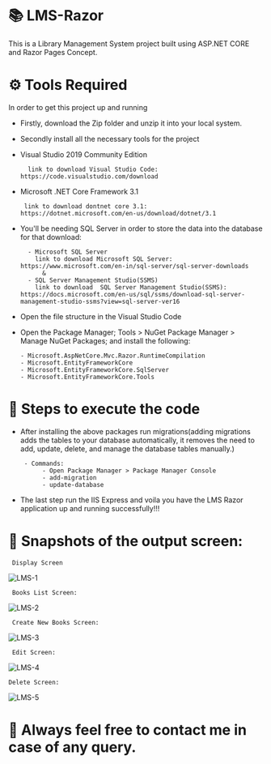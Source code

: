 # 📚 LMS-Razor
This is a Library Management System project built using ASP.NET CORE and Razor Pages Concept. 

# ⚙️ Tools Required
In order to get this project up and running 
- Firstly, download the Zip folder and unzip it into your local system.
- Secondly install all the necessary tools for the project

- Visual Studio 2019 Community Edition 

        link to download Visual Studio Code: https://code.visualstudio.com/download

- Microsoft .NET Core Framework 3.1 

       link to download dontnet core 3.1: https://dotnet.microsoft.com/en-us/download/dotnet/3.1

- You'll be needing SQL Server in order to store the data into the database for that download:
        
        - Microsoft SQL Server 
          link to download Microsoft SQL Server: https://www.microsoft.com/en-in/sql-server/sql-server-downloads
            &
        - SQL Server Management Studio(SSMS)
          link to download  SQL Server Management Studio(SSMS): https://docs.microsoft.com/en-us/sql/ssms/download-sql-server-management-studio-ssms?view=sql-server-ver16

- Open the file structure in the Visual Studio Code
- Open the Package Manager; Tools > NuGet Package Manager >  Manage NuGet Packages; and install the following:

      - Microsoft.AspNetCore.Mvc.Razor.RuntimeCompilation
      - Microsoft.EntityFrameworkCore
      - Microsoft.EntityFrameworkCore.SqlServer
      - Microsoft.EntityFrameworkCore.Tools
      
# 👾 Steps to execute the code
- After installing the above packages run migrations(adding migrations adds the tables to your database automatically, it removes the need to add, update, delete, and manage the database tables manually.)
       
       - Commands: 
            - Open Package Manager > Package Manager Console 
            - add-migration
            - update-database

- The last step run the IIS Express and voila you have the LMS Razor application up and running successfully!!!

# 📸 Snapshots of the output screen:


     Display Screen

![LMS-1](https://user-images.githubusercontent.com/65856784/176651440-784e44cd-3fc1-438a-8c74-c5483d1d4ce6.png)


     Books List Screen:
               
![LMS-2](https://user-images.githubusercontent.com/65856784/176651512-55bbd028-4ba9-408f-b386-f3d04a459e5f.png)
    
    
     Create New Books Screen:
                
![LMS-3](https://user-images.githubusercontent.com/65856784/176651493-1379c674-515c-4474-8f29-7cfc7e6e8557.png)
 
 
     Edit Screen:
                
![LMS-4](https://user-images.githubusercontent.com/65856784/176651502-2f0e0757-9250-4f3e-83ec-d90ec2df027d.png)
   
   
    Delete Screen:
                
![LMS-5](https://user-images.githubusercontent.com/65856784/176651509-97f39689-de20-4872-ad59-ba429e2f1364.png)


# 📧 Always feel free to contact me in case of any query.
